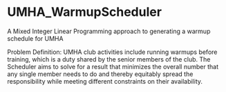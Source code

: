 # UMHA_WarmupScheduler
A Mixed Integer Linear Programming approach to generating a warmup schedule for UMHA

Problem Definition:
UMHA club activities include running warmups before training, which is a duty shared by the senior members of the club. The Scheduler aims to solve for a result that minimizes the overall number that any single member needs to do and thereby equitably spread the responsibility while meeting different constraints on their availability.
